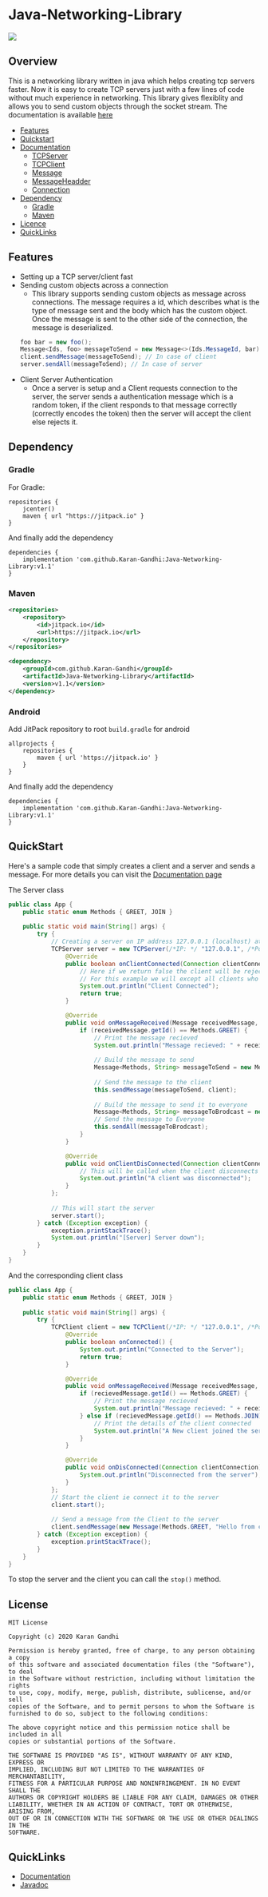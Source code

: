 # Java-Networking-Library

[![](https://jitpack.io/v/Karan-Gandhi/Java-Networking-Library.svg)](https://jitpack.io/#Karan-Gandhi/Java-Networking-Library)

## Overview

This is a networking library written in java which helps creating tcp servers faster. Now it is easy to create TCP servers just with a few lines of code without much experience in networking. This library gives flexiblity and allows you to send custom objects through the socket stream. The documentation is available [here](https://github.com/Karan-Gandhi/Java-Networking-Library/blob/v1.1/documentation/README.md)

- [Features](#features)
- [Quickstart](#quickstart)
- [Documentation](https://github.com/Karan-Gandhi/Java-Networking-Library/blob/v1.1/documentation/README.md)
  - [TCPServer](https://github.com/Karan-Gandhi/Java-Networking-Library/blob/master/documentation/TCPServer.md)
  - [TCPClient](https://github.com/Karan-Gandhi/Java-Networking-Library/blob/master/documentation/TCPClient.md)
  - [Message](https://github.com/Karan-Gandhi/Java-Networking-Library/blob/master/documentation/Message.md)
  - [MessageHeadder](https://github.com/Karan-Gandhi/Java-Networking-Library/blob/master/documentation/MessageHeader.md)
  - [Connection](https://github.com/Karan-Gandhi/Java-Networking-Library/blob/master/documentation/Connection.md)
- [Dependency](#dependency)
  - [Gradle](#gradle)
  - [Maven](#maven)
- [Licence](#license)
- [QuickLinks](#quicklinks)

## Features

- Setting up a TCP server/client fast
- Sending custom objects across a connection
  - This library supports sending custom objects as message across connections. The message requires a id, which describes what is the type of message sent and the body which has the custom object. Once the message is sent to the other side of the connection, the message is deserialized.
  ```java
  foo bar = new foo();
  Message<Ids, foo> messageToSend = new Message<>(Ids.MessageId, bar);
  client.sendMessage(messageToSend); // In case of client
  server.sendAll(messageToSend); // In case of server
  ```
- Client Server Authentication
  - Once a server is setup and a Client requests connection to the server, the server sends a authentication message which is a random token, if the client responds to that message correctly (correctly encodes the token) then the server will accept the client else rejects it.


## Dependency

### Gradle

For Gradle:

```Gradle
repositories {
    jcenter()
    maven { url "https://jitpack.io" }
}
```

And finally add the dependency
```Gradle
dependencies {
    implementation 'com.github.Karan-Gandhi:Java-Networking-Library:v1.1'
}
```

### Maven

```xml
<repositories>
    <repository>
        <id>jitpack.io</id>
        <url>https://jitpack.io</url>
    </repository>
</repositories>
```

```xml
<dependency>
    <groupId>com.github.Karan-Gandhi</groupId>
    <artifactId>Java-Networking-Library</artifactId>
    <version>v1.1</version>
</dependency>
```

### Android

Add JitPack repository to root `build.gradle` for android
```Gradle
allprojects {
    repositories {
        maven { url 'https://jitpack.io' }
    }
}

```
And finally add the dependency
```Gradle
dependencies {
    implementation 'com.github.Karan-Gandhi:Java-Networking-Library:v1.1'
}
```

## QuickStart

Here's a sample code that simply creates a client and a server and sends a message. For more details you can visit the [Documentation page](https://github.com/Karan-Gandhi/Java-Networking-Library/blob/master/documentation/README.md)

The Server class
```Java
public class App {
    public static enum Methods { GREET, JOIN }
    
    public static void main(String[] args) {
        try {
            // Creating a server on IP address 127.0.0.1 (localhost) at port 80
            TCPServer server = new TCPServer(/*IP: */ "127.0.0.1", /*Port: */ 80, /*Backlog: */ 100, /*Verbose: */ true) {
                @Override
                public boolean onClientConnected(Connection clientConnection) {
                    // Here if we return false the client will be rejected. 
                    // For this example we will except all clients who connect to the server and are authenticated by the server
                    System.out.println("Client Connected");
                    return true;
                }

                @Override
                public void onMessageReceived(Message receivedMessage, Connection client) {
                    if (receivedMessage.getId() == Methods.GREET) {
                        // Print the message recieved
                        System.out.println("Message recieved: " + receivedMessage.messageBody);
                        
                        // Build the message to send
                        Message<Methods, String> messageToSend = new Message<>(Methods.GREET, "Hello");
                        
                        // Send the message to the client
                        this.sendMessage(messageToSend, client);
                        
                        // Build the message to send it to everyone
                        Message<Methods, String> messageToBrodcast = new Message<Methods, String>(Methods.JOIN, String.valueOf(client.getPort()));
                        // Send the message to Everyone
                        this.sendAll(messageToBrodcast);
                    }
                }

                @Override
                public void onClientDisConnected(Connection clientConnection) {
                    // This will be called when the client disconnects
                    System.out.println("A client was disconnected");
                }
            };
            
            // This will start the server
            server.start();
        } catch (Exception exception) {
            exception.printStackTrace();
            System.out.println("[Server] Server down");
        }
    }
}
```

And the corresponding client class

```Java
public class App {
    public static enum Methods { GREET, JOIN }
    
    public static void main(String[] args) {
        try {
            TCPClient client = new TCPClient(/*IP: */ "127.0.0.1", /*Port: */ 80, /*Verbose: */ true) {
                @Override
                public boolean onConnected() {
                    System.out.println("Connected to the Server");
                    return true;
                }

                @Override
                public void onMessageReceived(Message receivedMessage, Connection client) {
                    if (recievedMessage.getId() == Methods.GREET) {
                        // Print the message recieved
                        System.out.println("Message recieved: " + receivedMessage.messageBody);
                    } else if (recievedMessage.getId() == Methods.JOIN) {
                        // Print the details of the client connected
                        System.out.println("A New client joined the server at port: " + recievedMessage.messageBody);
                    }
                }

                @Override
                public void onDisConnected(Connection clientConnection) {
                    System.out.println("Disconnected from the server");
                }
            };
            // Start the client ie connect it to the server
            client.start();
            
            // Send a message from the Client to the server
            client.sendMessage(new Message(Methods.GREET, "Hello from client"));
        } catch (Exception exception) {
            exception.printStackTrace();
        }
    }
}
```
To stop the server and the client you can call the `stop()` method.

## License

```
MIT License

Copyright (c) 2020 Karan Gandhi

Permission is hereby granted, free of charge, to any person obtaining a copy
of this software and associated documentation files (the "Software"), to deal
in the Software without restriction, including without limitation the rights
to use, copy, modify, merge, publish, distribute, sublicense, and/or sell
copies of the Software, and to permit persons to whom the Software is
furnished to do so, subject to the following conditions:

The above copyright notice and this permission notice shall be included in all
copies or substantial portions of the Software.

THE SOFTWARE IS PROVIDED "AS IS", WITHOUT WARRANTY OF ANY KIND, EXPRESS OR
IMPLIED, INCLUDING BUT NOT LIMITED TO THE WARRANTIES OF MERCHANTABILITY,
FITNESS FOR A PARTICULAR PURPOSE AND NONINFRINGEMENT. IN NO EVENT SHALL THE
AUTHORS OR COPYRIGHT HOLDERS BE LIABLE FOR ANY CLAIM, DAMAGES OR OTHER
LIABILITY, WHETHER IN AN ACTION OF CONTRACT, TORT OR OTHERWISE, ARISING FROM,
OUT OF OR IN CONNECTION WITH THE SOFTWARE OR THE USE OR OTHER DEALINGS IN THE
SOFTWARE.
```

## QuickLinks
- [Documentation](https://github.com/Karan-Gandhi/Java-Networking-Library/blob/master/documentation/README.md)
- [Javadoc](https://karan-gandhi.github.io/Java-Networking-Library/)
